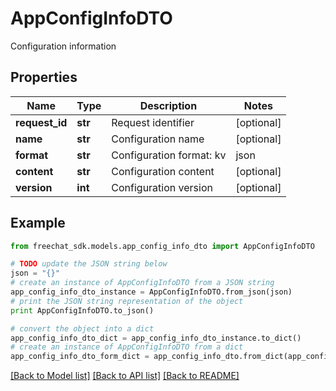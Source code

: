# AppConfigInfoDTO

Configuration information

## Properties

Name | Type | Description | Notes
------------ | ------------- | ------------- | -------------
**request_id** | **str** | Request identifier | [optional] 
**name** | **str** | Configuration name | [optional] 
**format** | **str** | Configuration format: kv | json | yaml | [optional] 
**content** | **str** | Configuration content | [optional] 
**version** | **int** | Configuration version | [optional] 

## Example

```python
from freechat_sdk.models.app_config_info_dto import AppConfigInfoDTO

# TODO update the JSON string below
json = "{}"
# create an instance of AppConfigInfoDTO from a JSON string
app_config_info_dto_instance = AppConfigInfoDTO.from_json(json)
# print the JSON string representation of the object
print AppConfigInfoDTO.to_json()

# convert the object into a dict
app_config_info_dto_dict = app_config_info_dto_instance.to_dict()
# create an instance of AppConfigInfoDTO from a dict
app_config_info_dto_form_dict = app_config_info_dto.from_dict(app_config_info_dto_dict)
```
[[Back to Model list]](../README.md#documentation-for-models) [[Back to API list]](../README.md#documentation-for-api-endpoints) [[Back to README]](../README.md)


